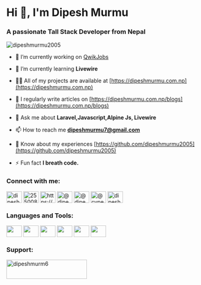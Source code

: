 <h1 align="left">Hi 👋, I'm Dipesh Murmu</h1>
<h3 align="left">A passionate Tall Stack Developer from Nepal</h3>

<p align="left"> <img src="https://komarev.com/ghpvc/?username=dipeshmurmu2005&label=Profile%20views&color=0e75b6&style=flat" alt="dipeshmurmu2005" /> </p>

- 🔭 I’m currently working on [QwikJobs](https://github.com/dipeshmurmu2005/qwikjobs)

- 🌱 I’m currently learning **Livewire**

- 👨‍💻 All of my projects are available at [https://dipeshmurmu.com.np](https://dipeshmurmu.com.np)

- 📝 I regularly write articles on [https://dipeshmurmu.com.np/blogs](https://dipeshmurmu.com.np/blogs)

- 💬 Ask me about **Laravel,Javascript,Alpine Js, Livewire**

- 📫 How to reach me **dipeshmurmu7@gmail.com**

- 📄 Know about my experiences [https://github.com/dipeshmurmu2005](https://github.com/dipeshmurmu2005)

- ⚡ Fun fact **I breath code.**

<h3 align="left">Connect with me:</h3>
<p align="left">
<a href="https://dev.to/dipeshmurmu" target="blank"><img align="center" src="https://raw.githubusercontent.com/rahuldkjain/github-profile-readme-generator/master/src/images/icons/Social/devto.svg" alt="dipeshmurmu" height="30" width="40" /></a>
<a href="https://stackoverflow.com/users/25500875" target="blank"><img align="center" src="https://raw.githubusercontent.com/rahuldkjain/github-profile-readme-generator/master/src/images/icons/Social/stack-overflow.svg" alt="25500875" height="30" width="40" /></a>
<a href="https://fb.com/https://www.facebook.com/deepeshmurmu/" target="blank"><img align="center" src="https://raw.githubusercontent.com/rahuldkjain/github-profile-readme-generator/master/src/images/icons/Social/facebook.svg" alt="https://www.facebook.com/deepeshmurmu/" height="30" width="40" /></a>
<a href="https://hashnode.com/@dipeshmurmu" target="blank"><img align="center" src="https://raw.githubusercontent.com/rahuldkjain/github-profile-readme-generator/master/src/images/icons/Social/hashnode.svg" alt="@dipeshmurmu" height="30" width="40" /></a>
<a href="https://medium.com/@dipeshmurmu" target="blank"><img align="center" src="https://raw.githubusercontent.com/rahuldkjain/github-profile-readme-generator/master/src/images/icons/Social/medium.svg" alt="@dipeshmurmu" height="30" width="40" /></a>
<a href="https://www.youtube.com/c/@cypercoder" target="blank"><img align="center" src="https://raw.githubusercontent.com/rahuldkjain/github-profile-readme-generator/master/src/images/icons/Social/youtube.svg" alt="@cypercoder" height="30" width="40" /></a>
<a href="https://www.hackerrank.com/dipeshmurmu7" target="blank"><img align="center" src="https://raw.githubusercontent.com/rahuldkjain/github-profile-readme-generator/master/src/images/icons/Social/hackerrank.svg" alt="dipeshmurmu7" height="30" width="40" /></a>
</p>

<h3 align="left">Languages and Tools:</h3>
<p align="left">
    <a href="https://laravel.com/" target="_blank"><img align="center"
            src="https://upload.wikimedia.org/wikipedia/commons/thumb/9/9a/Laravel.svg/1969px-Laravel.svg.png"
            alt="" height="30" width="40"></a>
    <a href="https://livewire.laravel.com/" target="_blank"><img align="center"
            src="https://avatars.githubusercontent.com/u/51960834?s=280&v=4" alt="" height="30" width="40"></a>
    <a href="https://alpinejs.dev/" target="_blank"><img align="center"
            src="https://sperovita.gallerycdn.vsassets.io/extensions/sperovita/alpinejs-syntax-highlight/1.0.1/1642647041367/Microsoft.VisualStudio.Services.Icons.Default" alt="" height="30" width="40"></a>
    <a href="https://www.javascript.com/" target="_blank"><img align="center"
            src="https://cdn.iconscout.com/icon/premium/png-256-thumb/javascript-2752148-2284965.png?f=webp&w=256" alt="" height="30" width="40"></a>
    <a href="https://www.php.net/" target="_blank"><img align="center"
            src="https://upload.wikimedia.org/wikipedia/commons/thumb/3/31/Webysther_20160423_-_Elephpant.svg/2560px-Webysther_20160423_-_Elephpant.svg.png" alt="" height="30" width="40"></a>
        <a href="https://tailwindcss.com/" target="_blank"><img align="center"
            src="https://upload.wikimedia.org/wikipedia/commons/thumb/d/d5/Tailwind_CSS_Logo.svg/320px-Tailwind_CSS_Logo.svg.png" alt="" height="30" width="40"></a>
</p>

<h3 align="left">Support:</h3>
<p><a href="https://www.buymeacoffee.com/dipeshmurm6"> <img align="left" src="https://cdn.buymeacoffee.com/buttons/v2/default-yellow.png" height="50" width="210" alt="dipeshmurm6" /></a></p><br><br>
    
